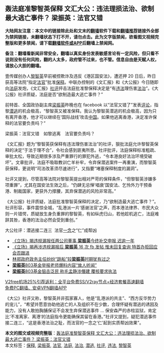  <h2>轰法庭准黎智英保释 文汇大公：违法理损法治、欲制最大逃亡事件？ 梁振英：法官又错</h2> <p class="notice"><b>大陆网友注意：本文中的链接除此处和文末的<a href="https://github.com/bannedbook/fanqiang" >翻墙</a>软件下载和<a href="https://github.com/killgcd/justmysocks/blob/master/README.md">翻墙推荐</a>链接外全部为禁网链接，未翻墙状态下打不开，请勿点击。此为文字版禁闻，欲看图文视频完整版和更多禁闻，请下载<a href="https://github.com/bannedbook/fanqiang">翻墙软件或APP</a>后翻墙上禁闻网。</p><p>备注：翻墙看新闻非常安全，翻墙以真实身份发表敏感言论有一定风险，但只看不说则没有任何风险，翻的人太多，政府管不过来，也不管。信息自由是天赋人权，请放心大胆的翻墙。</b></p>  <div class="entry">  <p>壹传媒创办人<a href="https://www.bannedbook.org/bnews/tag/%e9%bb%8e%e6%99%ba%e8%8b%b1/" class="st_tag internal_tag" rel="tag" title="标签 黎智英 下的日志">黎智英</a>早前被控欺诈及违反《港区国安法》，遭还押 20 日后，昨日获高等法院“指定<a href="https://www.bannedbook.org/bnews/tag/%E6%B3%95%E5%AE%98/" class="st_tag internal_tag" rel="tag" title="标签 法官 下的日志">法官</a>”批准<a href="https://www.bannedbook.org/bnews/tag/%E4%BF%9D%E9%87%8A/" class="st_tag internal_tag" rel="tag" title="标签 保释 下的日志">保释</a>。中联办控制的《文汇报》和《大公报》今日随即向<a href="https://www.bannedbook.org/bnews/tag/%e6%b3%95%e5%ba%ad/" class="st_tag internal_tag" rel="tag" title="标签 法庭 下的日志">法庭</a>发炮，《文汇报》<a href="https://www.bannedbook.org/bnews/tag/%E7%A4%BE%E8%AF%84/" class="st_tag internal_tag" rel="tag" title="标签 社评 下的日志">社评</a>抨击法庭批准黎保释决定是“有<a href="https://www.bannedbook.org/bnews/tag/%e8%bf%9d%e6%b3%95/" class="st_tag internal_tag" rel="tag" title="标签 违法 下的日志">违法</a>理伤害<a href="https://www.bannedbook.org/bnews/tag/%e6%b3%95%e6%b2%bb/" class="st_tag internal_tag" rel="tag" title="标签 法治 下的日志">法治</a>”。《大公报》社评质疑，法庭是否“欲制造最大逃亡事件？”</p> <p>前特首、全国政协副主席<a href="https://www.bannedbook.org/bnews/tag/%e6%a2%81%e6%8c%af%e8%8b%b1/" class="st_tag internal_tag" rel="tag" title="标签 梁振英 下的日志">梁振英</a>昨晚也在 facebook 以“法官又错了”发表<span class='wp_keywordlink_affiliate'><a href="https://www.bannedbook.org/bnews/comments/" title="新闻评论" target="_blank">评论</a></span>，指黎<a href="https://www.bannedbook.org/bnews/tag/%E6%BD%9C%E9%80%83/" class="st_tag internal_tag" rel="tag" title="标签 潜逃 下的日志">潜逃</a>的机会极高，“黎智英又被准保释。我认为黎智英潜逃的机会极高，因为只有离开香港，他才可以继续在‘国际战线’攻击<span class='wp_keywordlink_affiliate'><a href="https://www.bannedbook.org/" title="中国" target="_blank">中国</a></span>。如果他逃离香港，决定准许保释的法官要负责吗？”</p>  <p>梁振英：法官又错　如黎逃离　法官要负责吗？</p> <p>《文汇报》题为“黎智英获保释有违法理伤害法治”的社评，狠批法庭允许黎智英保释的决定“于法于理不合”，令社会感到匪夷所思。社评批评，法庭保释标准粗疏、审批太松，导致近期很多涉及严重罪行的罪犯外逃，“令本港良好法治环境受破坏”。文章批评，法庭不吸取教训亡羊补牢，令弃保潜逃案件一再重演，而黎智英获保释，更说明“司法改革须尽速进行”，又指要“堵塞保释制度的漏洞”。</p>  <p>社评又提到，尽管高等法院对黎智英提出相对严苛的保释条件，“但黎智英涉嫌多项重罪”，尤其在国安法生效之后，“仍肆无忌惮‘唱衰’国安法、乞怜外力干预香港、制裁国家，更获外力撑腰，其弃保潜逃的风险非常高。”</p> <p>《大公报》社评质疑，法庭批准黎智英保释的决定，乃“欲制造最大逃亡事件？”。社评形容，事件震惊全城，“乱港派一片‘感谢法官’之声，而本港法律界、市民大众则一片错愕，质疑放生身负重罪的黎智英，有如纵虎归山，若他趁机逃亡，法庭难辞其咎，香港的法治必然会受到重创。”</p>  <p>大公社评：潜逃接二连三  法官<span class='wp_keywordlink'><a href="https://www.bannedbook.org/forum2/topic13.html" title="小冊子：一念決定未來（更新版）" target="_blank">一念</a></span>之“仁”成帮凶</p> <ul class='op-related-articles' title='相关阅读'> <li><a href='https://www.bannedbook.org/bnews/comments/20201222/1452857.html' target='_blank'>《立场》揭违规漏报任两公司董事 <b>梁振英</b>今终补交申报 迟逾一年</a></li> <li><a href='https://www.bannedbook.org/bnews/comments/20201221/1452246.html' target='_blank'>《立场》揭再涉违规漏报后 <b>梁振英</b> 16 次 fb 发帖 惟未回复查询 特首办拒回应会否跟进</a></li> <li><a href='https://www.bannedbook.org/bnews/cnnews/hknews/20201220/1451599.html' target='_blank'>林郑政府政务主任纷纷“跳船”较<b>梁振英</b>时期犹有过之</a></li> <li><a href='https://www.bannedbook.org/bnews/cnnews/hknews/20201119/1433533.html' target='_blank'><b>梁振英</b>803基金举报老师爆料内容“耸人听闻”</a></li> <li><a href='https://www.bannedbook.org/bnews/headline/20201104/1425770.html' target='_blank'><b>梁振英</b>803基金狙击泛民 称毛孟静涉僭建 覆核要求执法</a></li> </ul> <p class="texttj"> <a href="https://www.bannedbook.org/forum23/topic22702.html" target="_blank">V2free机场25%引荐返利：全平台免费SS/V2ray节点+经济套餐高速翻墙</a><br/> <a href="https://github.com/bannedbook/fanqiang/wiki/%E7%A6%81%E9%97%BB%E7%BD%91%E5%AE%89%E5%8D%93%E7%BF%BB%E5%A2%99%E6%96%B0%E9%97%BBAPP" target="_blank">免费PC翻墙、安卓VPN翻墙APP</a></p><p>《大公》社评又称，黎智英并非孤家寡人，他是“乱港派的共主”、“西方反华势力的宠儿”，“希望并愿意协助他逃亡的人及组织不在少数，合理怀疑有潜逃的诱因及能力，没有人敢拍胸脯保证不会发生弃保潜逃事件 … 保安森严的赤柱监狱，肯定比‘不准离家、离港’的法庭指令更能确保其留在香港。”社评又提到，疑犯潜逃事件接二连三，“这是香港法治之耻，而法官的一念之‘仁’起到实质帮凶效果”。</p><a name='sharetosocial'></a>       <div><b>本文的图文或视频完整版</b>：<a href='https://www.bannedbook.org/bnews/comments/20201224/1454096.html'>轰法庭准黎智英保释 文汇大公：违法理损法治、欲制最大逃亡事件？ 梁振英：法官又错</a></div>  </div><!--END ENTRY--> <div class="postfooter"> <div>本文标签：<a href="https://www.bannedbook.org/bnews/tag/%E4%BF%9D%E9%87%8A/" rel="tag">保释</a>, <a href="https://www.bannedbook.org/bnews/tag/%e6%a2%81%e6%8c%af%e8%8b%b1/" rel="tag">梁振英</a>, <a href="https://www.bannedbook.org/bnews/tag/%E6%B3%95%E5%AE%98/" rel="tag">法官</a>, <a href="https://www.bannedbook.org/bnews/tag/%e6%b3%95%e5%ba%ad/" rel="tag">法庭</a>, <a href="https://www.bannedbook.org/bnews/tag/%e6%b3%95%e6%b2%bb/" rel="tag">法治</a>, <a href="https://www.bannedbook.org/bnews/tag/%E6%BD%9C%E9%80%83/" rel="tag">潜逃</a>, <a href="https://www.bannedbook.org/bnews/tag/%E7%A4%BE%E8%AF%84/" rel="tag">社评</a>, <a href="https://www.bannedbook.org/bnews/tag/%e8%bf%9d%e6%b3%95/" rel="tag">违法</a>, <a href="https://www.bannedbook.org/bnews/tag/%e9%bb%8e%e6%99%ba%e8%8b%b1/" rel="tag">黎智英</a></div>  </div><!--END POSTFOOTER--> 